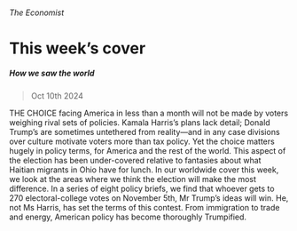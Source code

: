###### The Economist
# This week’s cover 
##### How we saw the world 
> Oct 10th 2024 
THE CHOICE facing America in less than a month will not be made by voters weighing rival sets of policies. Kamala Harris’s plans lack detail; Donald Trump’s are sometimes untethered from reality—and in any case divisions over culture motivate voters more than tax policy. Yet the choice matters hugely in policy terms, for America and the rest of the world. This aspect of the election has been under-covered relative to fantasies about what Haitian migrants in Ohio have for lunch. In our worldwide cover this week, we look at the areas where we think the election will make the most difference. In a series of eight policy briefs, we find that whoever gets to 270 electoral-college votes on November 5th, Mr Trump’s ideas will win. He, not Ms Harris, has set the terms of this contest. From immigration to trade and energy, American policy has become thoroughly Trumpified.
